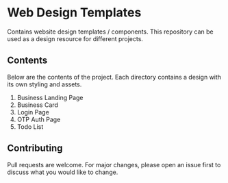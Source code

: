 # Web Design Templates

Contains website design templates / components. This repository can be used as a design resource for different projects.

## Contents

Below are the contents of the project. Each directory contains a design with its own styling and assets.

1. Business Landing Page
2. Business Card
3. Login Page
4. OTP Auth Page
5. Todo List

## Contributing

Pull requests are welcome. For major changes, please open an issue first to discuss what you would like to change.
